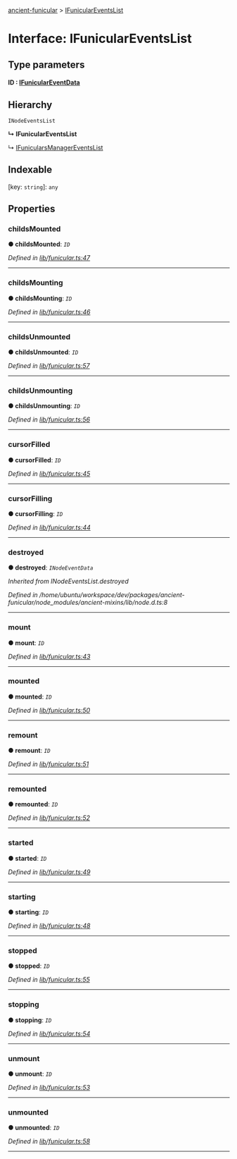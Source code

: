 [ancient-funicular](../README.md) > [IFunicularEventsList](../interfaces/ifuniculareventslist.md)



# Interface: IFunicularEventsList

## Type parameters
#### ID :  [IFunicularEventData](ifuniculareventdata.md)
## Hierarchy


 `INodeEventsList`

**↳ IFunicularEventsList**

↳  [IFunicularsManagerEventsList](ifunicularsmanagereventslist.md)










## Indexable

\[key: `string`\]:&nbsp;`any`

## Properties
<a id="childsmounted"></a>

###  childsMounted

**●  childsMounted**:  *`ID`* 

*Defined in [lib/funicular.ts:47](https://github.com/AncientSouls/Funicular/blob/677ce38/src/lib/funicular.ts#L47)*





___

<a id="childsmounting"></a>

###  childsMounting

**●  childsMounting**:  *`ID`* 

*Defined in [lib/funicular.ts:46](https://github.com/AncientSouls/Funicular/blob/677ce38/src/lib/funicular.ts#L46)*





___

<a id="childsunmounted"></a>

###  childsUnmounted

**●  childsUnmounted**:  *`ID`* 

*Defined in [lib/funicular.ts:57](https://github.com/AncientSouls/Funicular/blob/677ce38/src/lib/funicular.ts#L57)*





___

<a id="childsunmounting"></a>

###  childsUnmounting

**●  childsUnmounting**:  *`ID`* 

*Defined in [lib/funicular.ts:56](https://github.com/AncientSouls/Funicular/blob/677ce38/src/lib/funicular.ts#L56)*





___

<a id="cursorfilled"></a>

###  cursorFilled

**●  cursorFilled**:  *`ID`* 

*Defined in [lib/funicular.ts:45](https://github.com/AncientSouls/Funicular/blob/677ce38/src/lib/funicular.ts#L45)*





___

<a id="cursorfilling"></a>

###  cursorFilling

**●  cursorFilling**:  *`ID`* 

*Defined in [lib/funicular.ts:44](https://github.com/AncientSouls/Funicular/blob/677ce38/src/lib/funicular.ts#L44)*





___

<a id="destroyed"></a>

###  destroyed

**●  destroyed**:  *`INodeEventData`* 

*Inherited from INodeEventsList.destroyed*

*Defined in /home/ubuntu/workspace/dev/packages/ancient-funicular/node_modules/ancient-mixins/lib/node.d.ts:8*





___

<a id="mount"></a>

###  mount

**●  mount**:  *`ID`* 

*Defined in [lib/funicular.ts:43](https://github.com/AncientSouls/Funicular/blob/677ce38/src/lib/funicular.ts#L43)*





___

<a id="mounted"></a>

###  mounted

**●  mounted**:  *`ID`* 

*Defined in [lib/funicular.ts:50](https://github.com/AncientSouls/Funicular/blob/677ce38/src/lib/funicular.ts#L50)*





___

<a id="remount"></a>

###  remount

**●  remount**:  *`ID`* 

*Defined in [lib/funicular.ts:51](https://github.com/AncientSouls/Funicular/blob/677ce38/src/lib/funicular.ts#L51)*





___

<a id="remounted"></a>

###  remounted

**●  remounted**:  *`ID`* 

*Defined in [lib/funicular.ts:52](https://github.com/AncientSouls/Funicular/blob/677ce38/src/lib/funicular.ts#L52)*





___

<a id="started"></a>

###  started

**●  started**:  *`ID`* 

*Defined in [lib/funicular.ts:49](https://github.com/AncientSouls/Funicular/blob/677ce38/src/lib/funicular.ts#L49)*





___

<a id="starting"></a>

###  starting

**●  starting**:  *`ID`* 

*Defined in [lib/funicular.ts:48](https://github.com/AncientSouls/Funicular/blob/677ce38/src/lib/funicular.ts#L48)*





___

<a id="stopped"></a>

###  stopped

**●  stopped**:  *`ID`* 

*Defined in [lib/funicular.ts:55](https://github.com/AncientSouls/Funicular/blob/677ce38/src/lib/funicular.ts#L55)*





___

<a id="stopping"></a>

###  stopping

**●  stopping**:  *`ID`* 

*Defined in [lib/funicular.ts:54](https://github.com/AncientSouls/Funicular/blob/677ce38/src/lib/funicular.ts#L54)*





___

<a id="unmount"></a>

###  unmount

**●  unmount**:  *`ID`* 

*Defined in [lib/funicular.ts:53](https://github.com/AncientSouls/Funicular/blob/677ce38/src/lib/funicular.ts#L53)*





___

<a id="unmounted"></a>

###  unmounted

**●  unmounted**:  *`ID`* 

*Defined in [lib/funicular.ts:58](https://github.com/AncientSouls/Funicular/blob/677ce38/src/lib/funicular.ts#L58)*





___


